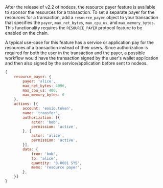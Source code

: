 After the release of v2.2 of nodeos, the resource payer feature is available to sponsor the resources for a transaction.  To set a separate payer for the resources for a transaction, add a `resource_payer` object to your transaction that specifies the `payer`, `max_net_bytes`, `max_cpu_us`, and `max_memory_bytes`.  This functionality requires the `RESOURCE_PAYER` protocol feature to be enabled on the chain.

A typical use-case for this feature has a service or application pay for the resources of a transaction instead of their users. Since authorization is required for both the user in the transaction and the payer, a possible workflow would have the transaction signed by the user's wallet application and then also signed by the service/application before sent to nodeos.

```javascript
{
    resource_payer: {
        payer: 'alice',
        max_net_bytes: 4096,
        max_cpu_us: 400,
        max_memory_bytes: 0
    },
    actions: [{
        account: 'eosio.token',
        name: 'transfer',
        authorization: [{
            actor: 'bob',
            permission: 'active',
        }, {
            actor: 'alice',
            permission: 'active',
        }],
        data: {
            from: 'bob',
            to: 'alice',
            quantity: '0.0001 SYS',
            memo: 'resource payer',
        },
    }]
}
```
